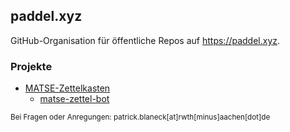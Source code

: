 ## paddel.xyz

GitHub-Organisation für öffentliche Repos auf https://paddel.xyz.

### Projekte
- [MATSE-Zettelkasten](https://github.com/paddel-xyz/matse-zettel)
  - [matse-zettel-bot](https://github.com/apps/matse-zettel-bot)

<sub>Bei Fragen oder Anregungen: patrick.blaneck[at]rwth[minus]aachen[dot]de</sub>
